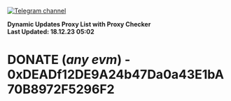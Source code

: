 [![Telegram channel](https://img.shields.io/endpoint?url=https://runkit.io/damiankrawczyk/telegram-badge/branches/master?url=https://t.me/n4z4v0d)](https://t.me/n4z4v0d) 

**Dynamic Updates Proxy List with Proxy Checker**  
**Last Updated: 18.12.23 05:02**

# DONATE (_any evm_) - 0xDEADf12DE9A24b47Da0a43E1bA70B8972F5296F2
